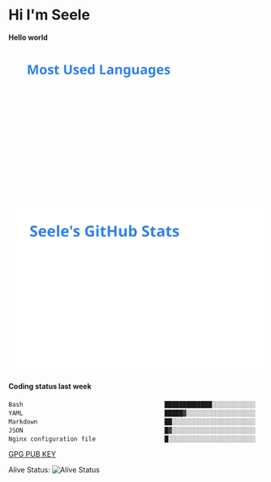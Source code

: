 <h1>Hi I'm Seele</h1>

<b>Hello world</b>

<img src='/assets/top-langs.svg' alt="Seele's github langs"> <img src='/assets/stats.svg' alt="Seele's github stats" >

<h4>Coding status last week </h4>

<!--START_SECTION:waka-->

```txt
Bash                                       █████████████░░░░░░░░░░░░   51.48 %
YAML                                       █████▓░░░░░░░░░░░░░░░░░░░   23.02 %
Markdown                                   ██░░░░░░░░░░░░░░░░░░░░░░░   07.66 %
JSON                                       █▓░░░░░░░░░░░░░░░░░░░░░░░   07.23 %
Nginx configuration file                   █░░░░░░░░░░░░░░░░░░░░░░░░   04.08 %
```

<!--END_SECTION:waka-->

[GPG PUB KEY](https://keys.openpgp.org/vks/v1/by-fingerprint/3FCE91BF5B9666B55B67213C4C57B7824A5B6680)

Alive Status: ![Alive Status](https://hc.dvd.moe/badge/60bc779b-9835-415f-9cb9-15fd9d/ZsLaAAbE.svg)
